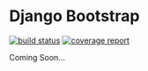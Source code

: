 # Django Bootstrap

[![build status](https://git.cssnr.com/shane/robinhood-web/badges/master/build.svg)](https://git.cssnr.com/shane/robinhood-web/commits/master) [![coverage report](https://git.cssnr.com/shane/robinhood-web/badges/master/coverage.svg)](https://git.cssnr.com/shane/robinhood-web/commits/master)

Coming Soon...
